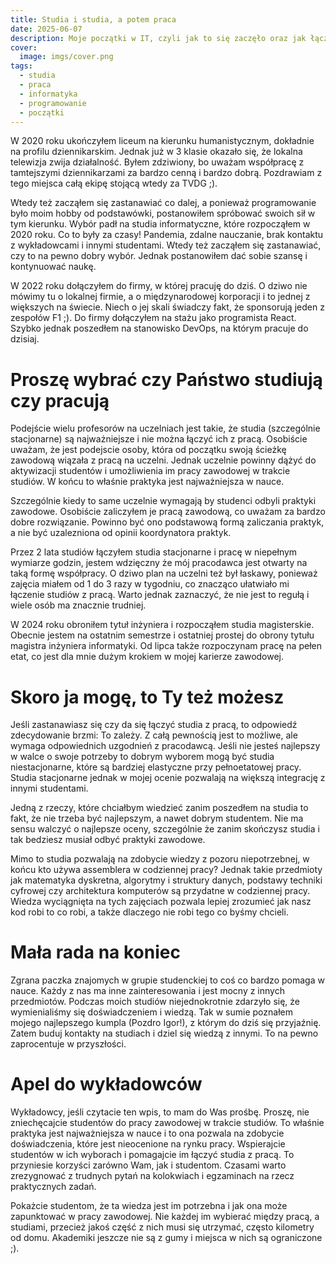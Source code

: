 ```yaml
---
title: Studia i studia, a potem praca
date: 2025-06-07
description: Moje początki w IT, czyli jak to się zaczęło oraz jak łączyłem studia z pracą oraz dlaczego podejscie wykładowców jest czasami złe. I jak to poprawić ;).
cover: 
  image: imgs/cover.png
tags:
  - studia
  - praca
  - informatyka
  - programowanie
  - początki
---
```


W 2020 roku ukończyłem liceum na kierunku humanistycznym, dokładnie na profilu dziennikarskim. Jednak już w 3 klasie okazało się, że lokalna telewizja zwija działalność. Byłem zdziwiony, bo uważam współpracę z tamtejszymi dziennikarzami za bardzo cenną i bardzo dobrą. Pozdrawiam z tego miejsca całą ekipę stojącą wtedy za TVDG ;).

Wtedy też zacząłem się zastanawiać co dalej, a ponieważ programowanie było moim hobby od podstawówki, postanowiłem spróbować swoich sił w tym kierunku. Wybór padł na studia informatyczne, które rozpocząłem w 2020 roku. Co to były za czasy! Pandemia, zdalne nauczanie, brak kontaktu z wykładowcami i innymi studentami. Wtedy też zacząłem się zastanawiać, czy to na pewno dobry wybór. Jednak postanowiłem dać sobie szansę i kontynuować naukę.

W 2022 roku dołączyłem do firmy, w której pracuję do dziś. O dziwo nie mówimy tu o lokalnej firmie, a o międzynarodowej korporacji i to jednej z większych na świecie. Niech o jej skali świadczy fakt, że sponsorują jeden z zespołów F1 ;).
Do firmy dołączyłem na stażu jako programista React. Szybko jednak poszedłem na stanowisko DevOps, na którym pracuje do dzisiaj.

# Proszę wybrać czy Państwo studiują czy pracują

Podejście wielu profesorów na uczelniach jest takie, że studia (szczególnie stacjonarne) są najważniejsze i nie można łączyć ich z pracą. Osobiście uważam, że jest podejscie osoby, która od początku swoją ścieżkę zawodową wiązała z pracą na uczelni. Jednak uczelnie powinny dążyć do aktywizacji studentów i umożliwienia im pracy zawodowej w trakcie studiów. W końcu to właśnie praktyka jest najważniejsza w nauce.

Szczególnie kiedy to same uczelnie wymagają by studenci odbyli praktyki zawodowe. Osobiście zaliczyłem je pracą zawodową, co uważam za bardzo dobre rozwiązanie. Powinno być ono podstawową formą zaliczania praktyk, a nie być uzalezniona od opinii koordynatora praktyk.

Przez 2 lata studiów łączyłem studia stacjonarne i pracę w niepełnym wymiarze godzin, jestem wdzięczny że mój pracodawca jest otwarty na taką formę współpracy. O dziwo plan na uczelni też był łaskawy, ponieważ zajęcia miałem od 1 do 3 razy w tygodniu, co znacząco ułatwiało mi łączenie studiów z pracą. Warto jednak zaznaczyć, że nie jest to regułą i wiele osób ma znacznie trudniej.

W 2024 roku obroniłem tytuł inżyniera i rozpocząłem studia magisterskie. Obecnie jestem na ostatnim semestrze i ostatniej prostej do obrony tytułu magistra inżyniera informatyki. Od lipca także rozpoczynam pracę na pełen etat, co jest dla mnie dużym krokiem w mojej karierze zawodowej.

# Skoro ja mogę, to Ty też możesz

Jeśli zastanawiasz się czy da się łączyć studia z pracą, to odpowiedź zdecydowanie brzmi: To zależy. Z całą pewnością jest to możliwe, ale wymaga odpowiednich uzgodnień z pracodawcą. Jeśli nie jesteś najlepszy w walce o swoje potrzeby to dobrym wyborem mogą być studia niestacjonarne, które są bardziej elastyczne przy pełnoetatowej pracy. Studia stacjonarne jednak w mojej ocenie pozwalają na większą integrację z innymi studentami.

Jedną z rzeczy, które chciałbym wiedzieć zanim poszedłem na studia to fakt, że nie trzeba być najlepszym, a nawet dobrym studentem. Nie ma sensu walczyć o najlepsze oceny, szczególnie że zanim skończysz studia i tak bedziesz musiał odbyć praktyki zawodowe.

Mimo to studia pozwalają na zdobycie wiedzy z pozoru niepotrzebnej, w końcu kto używa assemblera w codziennej pracy? Jednak takie przedmioty jak matematyka dyskretna, algorytmy i struktury danych, podstawy techniki cyfrowej czy architektura komputerów są przydatne w codziennej pracy. Wiedza wyciągnięta na tych zajęciach pozwala lepiej zrozumieć jak nasz kod robi to co robi, a także dlaczego nie robi tego co byśmy chcieli.

# Mała rada na koniec

Zgrana paczka znajomych w grupie studenckiej to coś co bardzo pomaga w nauce. Każdy z nas ma inne zainteresowania i jest mocny z innych przedmiotów. Podczas moich studiów niejednokrotnie zdarzyło się, że wymienialiśmy się doświadczeniem i wiedzą. Tak w sumie poznałem mojego najlepszego kumpla (Pozdro Igor!), z którym do dziś się przyjaźnię. Zatem buduj kontakty na studiach i dziel się wiedzą z innymi. To na pewno zaprocentuje w przyszłości.

# Apel do wykładowców

Wykładowcy, jeśli czytacie ten wpis, to mam do Was prośbę. Proszę, nie zniechęcajcie studentów do pracy zawodowej w trakcie studiów. To właśnie praktyka jest najważniejsza w nauce i to ona pozwala na zdobycie doświadczenia, które jest nieocenione na rynku pracy. Wspierajcie studentów w ich wyborach i pomagajcie im łączyć studia z pracą. To przyniesie korzyści zarówno Wam, jak i studentom. Czasami warto zrezygnować z trudnych pytań na kolokwiach i egzaminach na rzecz praktycznych zadań.

Pokażcie studentom, że ta wiedza jest im potrzebna i jak ona może zapunktować w pracy zawodowej. Nie każdej im wybierać między pracą, a studiami, przecież jakoś część z nich musi się utrzymać, często kilometry od domu. Akademiki jeszcze nie są z gumy i miejsca w nich są ograniczone ;).
